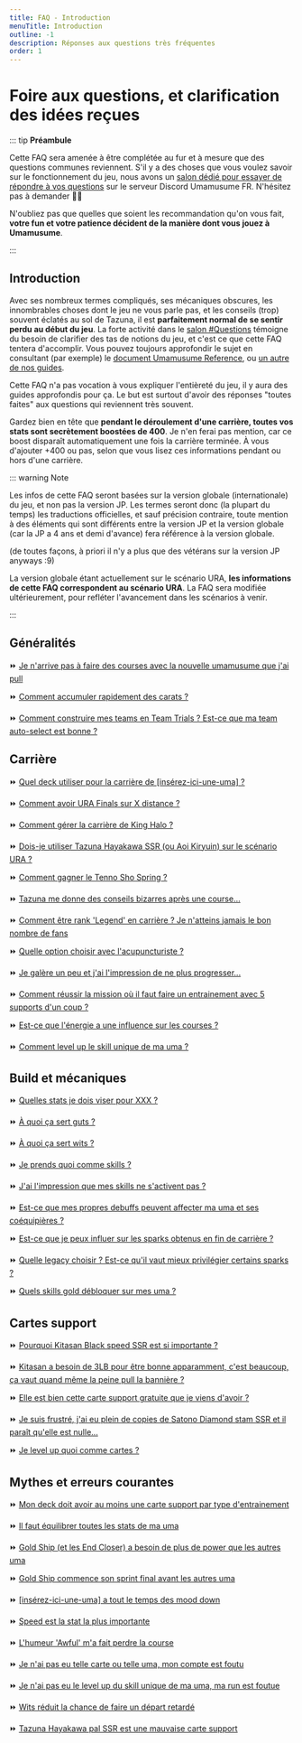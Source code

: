 ```yaml
---
title: FAQ - Introduction
menuTitle: Introduction
outline: -1
description: Réponses aux questions très fréquentes
order: 1
---
```


# Foire aux questions, et clarification des idées reçues

::: tip **Préambule**

Cette FAQ sera amenée à être complétée au fur et à mesure que des questions communes reviennent. S'il y a des choses que vous voulez savoir sur le fonctionnement du jeu, nous avons un [salon dédié pour essayer de répondre à vos questions](https://discord.com/channels/1349115403615600680/1356911172573597827) sur le serveur Discord Umamusume FR. N'hésitez pas à demander 👋🏿

N'oubliez pas que quelles que soient les recommandation qu'on vous fait, **votre fun et votre patience décident de la manière dont vous jouez à Umamusume**.

:::

## Introduction

Avec ses nombreux termes compliqués, ses mécaniques obscures, les innombrables choses dont le jeu ne vous parle pas, et les conseils (trop) souvent éclatés au sol de Tazuna, il est **parfaitement normal de se sentir perdu au début du jeu**. La forte activité dans le [salon #Questions](https://discord.com/channels/1349115403615600680/1356911172573597827) témoigne du besoin de clarifier des tas de notions du jeu, et c'est ce que cette FAQ tentera d'accomplir. Vous pouvez toujours approfondir le sujet en consultant (par exemple) le [document Umamusume Reference](https://docs.google.com/document/d/11X2P7pLuh-k9E7PhRiD20nDX22rNWtCpC1S4IMx_8pQ/preview?tab=t.0), ou [un autre de nos guides](https://github.com/UmafanFR/guide/wiki/Guides-et-aides-pour-Umamusume-en-Fran%C3%A7ais).

Cette FAQ n'a pas vocation à vous expliquer l'entièreté du jeu, il y aura des guides approfondis pour ça. Le but est surtout d'avoir des réponses "toutes faites" aux questions qui reviennent très souvent.

Gardez bien en tête que **pendant le déroulement d'une carrière, toutes vos stats sont secrètement boostées de 400**. Je n'en ferai pas mention, car ce boost disparaît automatiquement une fois la carrière terminée. À vous d'ajouter +400 ou pas, selon que vous lisez ces informations pendant ou hors d'une carrière.

::: warning Note

Les infos de cette FAQ seront basées sur la version globale (internationale) du jeu, et non pas la version JP. Les termes seront donc (la plupart du temps) les traductions officielles, et sauf précision contraire, toute mention à des éléments qui sont différents entre la version JP et la version globale (car la JP a 4 ans et demi d'avance) fera référence à la version globale.

(de toutes façons, à priori il n'y a plus que des vétérans sur la version JP anyways :9)

La version globale étant actuellement sur le scénario URA, **les informations de cette FAQ correspondent au scénario URA**. La FAQ sera modifiée ultérieurement, pour refléter l'avancement dans les scénarios à venir.

:::

## Généralités

⏩ [Je n'arrive pas à faire des courses avec la nouvelle umamusume que j'ai pull](/guides/FAQ/faq-general#je-n-arrive-pas-a-faire-des-courses-avec-la-nouvelle-umamusume-que-j-ai-pull)

⏩ [Comment accumuler rapidement des carats ?](/guides/FAQ/faq-general#comment-accumuler-rapidement-des-carats)

⏩ [Comment construire mes teams en Team Trials ? Est-ce que ma team auto-select est bonne ? ](/guides/FAQ/faq-general#comment-construire-mes-teams-en-team-trials-est-ce-que-ma-team-auto-select-est-bonne)

## Carrière

⏩ [Quel deck utiliser pour la carrière de [insérez-ici-une-uma] ?](/guides/FAQ/faq-carriere#quel-deck-utiliser-pour-la-carriere-de-inserez-ici-une-uma)

⏩ [Comment avoir URA Finals sur X distance ?](/guides/FAQ/faq-carriere#comment-avoir-ura-finals-sur-x-distance)

⏩ [Comment gérer la carrière de King Halo ?](/guides/FAQ/faq-carriere#comment-gerer-la-carriere-de-king-halo)

⏩ [Dois-je utiliser Tazuna Hayakawa SSR (ou Aoi Kiryuin) sur le scénario URA ?](/guides/FAQ/faq-carriere#dois-je-utiliser-tazuna-hayakawa-ssr-ou-aoi-kiryuin-sur-le-scenario-ura)

⏩ [Comment gagner le Tenno Sho Spring ?](/guides/FAQ/faq-carriere#comment-gagner-le-tenno-sho-spring)

⏩ [Tazuna me donne des conseils bizarres après une course...](/guides/FAQ/faq-carriere#tazuna-me-donne-des-conseils-bizarres-apres-une-course)

⏩ [Comment être rank 'Legend' en carrière ? Je n'atteins jamais le bon nombre de fans](/guides/FAQ/faq-carriere#comment-etre-rank-legend-en-carriere-je-n-atteins-jamais-le-bon-nombre-de-fans)

⏩ [Quelle option choisir avec l'acupuncturiste ?](/guides/FAQ/faq-carriere#quelle-option-choisir-avec-l-acupuncturiste)

⏩ [Je galère un peu et j'ai l'impression de ne plus progresser...](/guides/FAQ/faq-carriere#je-galere-un-peu-et-j-ai-l-impression-de-ne-plus-progresser)

⏩ [Comment réussir la mission où il faut faire un entrainement avec 5 supports d'un coup ?](/guides/FAQ/faq-carriere#comment-reussir-la-mission-ou-il-faut-faire-un-entrainement-avec-5-supports-d-un-coup)

⏩ [Est-ce que l'énergie a une influence sur les courses ?](/guides/FAQ/faq-carriere#est-ce-que-l-energie-a-une-influence-sur-les-courses)

⏩ [Comment level up le skill unique de ma uma ?](/guides/FAQ/faq-carriere#comment-level-up-le-skill-unique-de-ma-uma)

## Build et mécaniques

⏩ [Quelles stats je dois viser pour XXX ?](/guides/FAQ/faq-builds#quelles-stats-je-dois-viser-pour-xxx)

⏩ [À quoi ça sert guts ?](/guides/FAQ/faq-builds#a-quoi-ca-sert-guts)

⏩ [À quoi ça sert wits ?](/guides/FAQ/faq-builds#a-quoi-ca-sert-wits)

⏩ [Je prends quoi comme skills ?](/guides/FAQ/faq-builds#je-prends-quoi-comme-skills)

⏩ [J'ai l'impression que mes skills ne s'activent pas ?](/guides/FAQ/faq-builds#j-ai-l-impression-que-mes-skills-ne-s-activent-pas)

⏩ [Est-ce que mes propres debuffs peuvent affecter ma uma et ses coéquipières ?](/guides/FAQ/faq-builds#est-ce-que-mes-propres-debuffs-peuvent-affecter-ma-uma-et-ses-coequipieres)

⏩ [Est-ce que je peux influer sur les sparks obtenus en fin de carrière ?](/guides/FAQ/faq-builds#est-ce-que-je-peux-influer-sur-les-sparks-obtenus-en-fin-de-carriere)

⏩ [Quelle legacy choisir ? Est-ce qu'il vaut mieux privilégier certains sparks ?](/guides/FAQ/faq-builds#quelle-legacy-choisir-est-ce-qu-il-vaut-mieux-privilegier-certains-sparks)

⏩ [Quels skills gold débloquer sur mes uma ?](/guides/FAQ/faq-builds#quels-skills-gold-debloquer-sur-mes-uma)


## Cartes support

⏩ [Pourquoi Kitasan Black speed SSR est si importante ?](/guides/FAQ/faq-supports#pourquoi-kitasan-black-speed-ssr-est-si-importante)

⏩ [Kitasan a besoin de 3LB pour être bonne apparamment, c'est beaucoup, ça vaut quand même la peine pull la bannière ?](/guides/FAQ/faq-supports#kitasan-a-besoin-de-3lb-pour-etre-bonne-apparamment-c-est-beaucoup-ca-vaut-quand-meme-la-peine-pull-la-banniere)


⏩ [Elle est bien cette carte support gratuite que je viens d'avoir ?](/guides/FAQ/faq-supports#elle-est-bien-cette-carte-support-gratuite-que-je-viens-d-avoir)

⏩ [Je suis frustré, j'ai eu plein de copies de Satono Diamond stam SSR et il paraît qu'elle est nulle...](/guides/FAQ/faq-supports#je-suis-frustre-j-ai-eu-plein-de-copies-de-satono-diamond-stam-ssr-et-il-parait-qu-elle-est-nulle)

⏩ [Je level up quoi comme cartes ?](/guides/FAQ/faq-supports#je-level-up-quoi-comme-cartes)

## Mythes et erreurs courantes

⏩ [Mon deck doit avoir au moins une carte support par type d'entrainement](/guides/FAQ/faq-others#mon-deck-doit-avoir-au-moins-une-carte-support-par-type-d-entrainement)

⏩ [Il faut équilibrer toutes les stats de ma uma](/guides/FAQ/faq-others#il-faut-equilibrer-toutes-les-stats-de-ma-uma)

⏩ [Gold Ship (et les End Closer) a besoin de plus de power que les autres uma](/guides/FAQ/faq-others#gold-ship-et-les-end-closer-a-besoin-de-plus-de-power-que-les-autres-uma)

⏩ [Gold Ship commence son sprint final avant les autres uma](/guides/FAQ/faq-others#gold-ship-commence-son-sprint-final-avant-les-autres-uma)

⏩ [[insérez-ici-une-uma] a tout le temps des mood down](/guides/FAQ/faq-others#inserez-ici-une-uma-a-tout-le-temps-des-mood-down)

⏩ [Speed est la stat la plus importante](/guides/FAQ/faq-others#speed-est-la-stat-la-plus-importante)

⏩ [L'humeur 'Awful' m'a fait perdre la course](/guides/FAQ/faq-others#l-humeur-awful-m-a-fait-perdre-la-course)

⏩ [Je n'ai pas eu telle carte ou telle uma, mon compte est foutu](/guides/FAQ/faq-others#je-n-ai-pas-eu-telle-carte-ou-telle-uma-mon-compte-est-foutu)

⏩ [Je n'ai pas eu le level up du skill unique de ma uma, ma run est foutue](/guides/FAQ/faq-others#je-n-ai-pas-eu-le-level-up-du-skill-unique-de-ma-uma-ma-run-est-foutue)

⏩ [Wits réduit la chance de faire un départ retardé](/guides/FAQ/faq-others#wits-reduit-la-chance-de-faire-un-depart-retarde)

⏩ [Tazuna Hayakawa pal SSR est une mauvaise carte support](/guides/FAQ/faq-others#tazuna-hayakawa-pal-ssr-est-une-mauvaise-carte-support)
